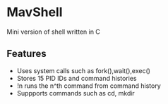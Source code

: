 
# MavShell

Mini version of shell written in C 

## Features
- Uses system calls such as fork(),wait(),exec()
- Stores 15 PID IDs and command histories
- !n runs the n^th command from command history
- Suppports commands such as cd, mkdir

